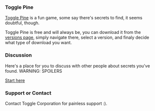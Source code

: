 ### Toggle Pine

[Toggle Pine](https://togglecorporation.github.io/pine/info) is a fun game, some say there's secrets to find, it seems doubtful, though.

Toggle Pine is free and will always be, you can download it from the [versions page](/versions), simply navigate there, select a version, and finaly decide what type of download you want.

### Discussion

Here's a place for you to discuss with other people about secrets you've found. WARNING: SPOILERS

[Start here](/discuss)

### Support or Contact

Contact Toggle Corporation for painless support :).
